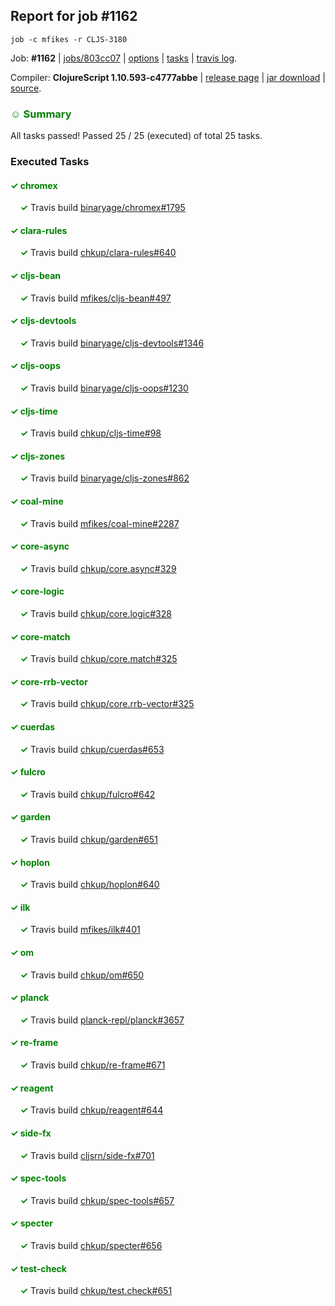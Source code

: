 ## Report for job #1162
```
job -c mfikes -r CLJS-3180
```


Job: **#1162** | [jobs/803cc07](https://github.com/cljs-oss/canary/commit/803cc07208bbd37e56d9f21c6fd8e628839b0d9d) | [options](options.edn) | [tasks](tasks.edn) | [travis log](https://travis-ci.org/cljs-oss/canary/builds/609671704).

Compiler: **ClojureScript 1.10.593-c4777abbe** | [release page](https://github.com/cljs-oss/canary/releases/tag/r1.10.593-c4777abbe) | [jar download](https://github.com/cljs-oss/canary/releases/download/r1.10.593-c4777abbe/clojurescript-1.10.593-c4777abbe.jar) | [source](https://github.com/mfikes/clojurescript/commit/c4777abbe2a593c86a993dce3ba96e4a8ab24b1e).

### <b style='color:green'>☺ Summary</b>

All tasks passed! Passed 25 / 25 (executed) of total 25 tasks.

### Executed Tasks

#### <b style='color:green'>&#x2713; chromex</b>
&nbsp;&nbsp;&nbsp;&nbsp;<b style='color:green'>&#x2713;</b> Travis build [binaryage/chromex#1795](https://travis-ci.org/binaryage/chromex/builds/609672772)<br>

#### <b style='color:green'>&#x2713; clara-rules</b>
&nbsp;&nbsp;&nbsp;&nbsp;<b style='color:green'>&#x2713;</b> Travis build [chkup/clara-rules#640](https://travis-ci.org/chkup/clara-rules/builds/609672783)<br>

#### <b style='color:green'>&#x2713; cljs-bean</b>
&nbsp;&nbsp;&nbsp;&nbsp;<b style='color:green'>&#x2713;</b> Travis build [mfikes/cljs-bean#497](https://travis-ci.org/mfikes/cljs-bean/builds/609672785)<br>

#### <b style='color:green'>&#x2713; cljs-devtools</b>
&nbsp;&nbsp;&nbsp;&nbsp;<b style='color:green'>&#x2713;</b> Travis build [binaryage/cljs-devtools#1346](https://travis-ci.org/binaryage/cljs-devtools/builds/609672796)<br>

#### <b style='color:green'>&#x2713; cljs-oops</b>
&nbsp;&nbsp;&nbsp;&nbsp;<b style='color:green'>&#x2713;</b> Travis build [binaryage/cljs-oops#1230](https://travis-ci.org/binaryage/cljs-oops/builds/609672800)<br>

#### <b style='color:green'>&#x2713; cljs-time</b>
&nbsp;&nbsp;&nbsp;&nbsp;<b style='color:green'>&#x2713;</b> Travis build [chkup/cljs-time#98](https://travis-ci.org/chkup/cljs-time/builds/609672804)<br>

#### <b style='color:green'>&#x2713; cljs-zones</b>
&nbsp;&nbsp;&nbsp;&nbsp;<b style='color:green'>&#x2713;</b> Travis build [binaryage/cljs-zones#862](https://travis-ci.org/binaryage/cljs-zones/builds/609672807)<br>

#### <b style='color:green'>&#x2713; coal-mine</b>
&nbsp;&nbsp;&nbsp;&nbsp;<b style='color:green'>&#x2713;</b> Travis build [mfikes/coal-mine#2287](https://travis-ci.org/mfikes/coal-mine/builds/609672819)<br>

#### <b style='color:green'>&#x2713; core-async</b>
&nbsp;&nbsp;&nbsp;&nbsp;<b style='color:green'>&#x2713;</b> Travis build [chkup/core.async#329](https://travis-ci.org/chkup/core.async/builds/609672827)<br>

#### <b style='color:green'>&#x2713; core-logic</b>
&nbsp;&nbsp;&nbsp;&nbsp;<b style='color:green'>&#x2713;</b> Travis build [chkup/core.logic#328](https://travis-ci.org/chkup/core.logic/builds/609672835)<br>

#### <b style='color:green'>&#x2713; core-match</b>
&nbsp;&nbsp;&nbsp;&nbsp;<b style='color:green'>&#x2713;</b> Travis build [chkup/core.match#325](https://travis-ci.org/chkup/core.match/builds/609672851)<br>

#### <b style='color:green'>&#x2713; core-rrb-vector</b>
&nbsp;&nbsp;&nbsp;&nbsp;<b style='color:green'>&#x2713;</b> Travis build [chkup/core.rrb-vector#325](https://travis-ci.org/chkup/core.rrb-vector/builds/609672857)<br>

#### <b style='color:green'>&#x2713; cuerdas</b>
&nbsp;&nbsp;&nbsp;&nbsp;<b style='color:green'>&#x2713;</b> Travis build [chkup/cuerdas#653](https://travis-ci.org/chkup/cuerdas/builds/609672989)<br>

#### <b style='color:green'>&#x2713; fulcro</b>
&nbsp;&nbsp;&nbsp;&nbsp;<b style='color:green'>&#x2713;</b> Travis build [chkup/fulcro#642](https://travis-ci.org/chkup/fulcro/builds/609672869)<br>

#### <b style='color:green'>&#x2713; garden</b>
&nbsp;&nbsp;&nbsp;&nbsp;<b style='color:green'>&#x2713;</b> Travis build [chkup/garden#651](https://travis-ci.org/chkup/garden/builds/609672893)<br>

#### <b style='color:green'>&#x2713; hoplon</b>
&nbsp;&nbsp;&nbsp;&nbsp;<b style='color:green'>&#x2713;</b> Travis build [chkup/hoplon#640](https://travis-ci.org/chkup/hoplon/builds/609673015)<br>

#### <b style='color:green'>&#x2713; ilk</b>
&nbsp;&nbsp;&nbsp;&nbsp;<b style='color:green'>&#x2713;</b> Travis build [mfikes/ilk#401](https://travis-ci.org/mfikes/ilk/builds/609672964)<br>

#### <b style='color:green'>&#x2713; om</b>
&nbsp;&nbsp;&nbsp;&nbsp;<b style='color:green'>&#x2713;</b> Travis build [chkup/om#650](https://travis-ci.org/chkup/om/builds/609672969)<br>

#### <b style='color:green'>&#x2713; planck</b>
&nbsp;&nbsp;&nbsp;&nbsp;<b style='color:green'>&#x2713;</b> Travis build [planck-repl/planck#3657](https://travis-ci.org/planck-repl/planck/builds/609673051)<br>

#### <b style='color:green'>&#x2713; re-frame</b>
&nbsp;&nbsp;&nbsp;&nbsp;<b style='color:green'>&#x2713;</b> Travis build [chkup/re-frame#671](https://travis-ci.org/chkup/re-frame/builds/609673060)<br>

#### <b style='color:green'>&#x2713; reagent</b>
&nbsp;&nbsp;&nbsp;&nbsp;<b style='color:green'>&#x2713;</b> Travis build [chkup/reagent#644](https://travis-ci.org/chkup/reagent/builds/609672926)<br>

#### <b style='color:green'>&#x2713; side-fx</b>
&nbsp;&nbsp;&nbsp;&nbsp;<b style='color:green'>&#x2713;</b> Travis build [cljsrn/side-fx#701](https://travis-ci.org/cljsrn/side-fx/builds/609672944)<br>

#### <b style='color:green'>&#x2713; spec-tools</b>
&nbsp;&nbsp;&nbsp;&nbsp;<b style='color:green'>&#x2713;</b> Travis build [chkup/spec-tools#657](https://travis-ci.org/chkup/spec-tools/builds/609672928)<br>

#### <b style='color:green'>&#x2713; specter</b>
&nbsp;&nbsp;&nbsp;&nbsp;<b style='color:green'>&#x2713;</b> Travis build [chkup/specter#656](https://travis-ci.org/chkup/specter/builds/609672958)<br>

#### <b style='color:green'>&#x2713; test-check</b>
&nbsp;&nbsp;&nbsp;&nbsp;<b style='color:green'>&#x2713;</b> Travis build [chkup/test.check#651](https://travis-ci.org/chkup/test.check/builds/609673022)<br>